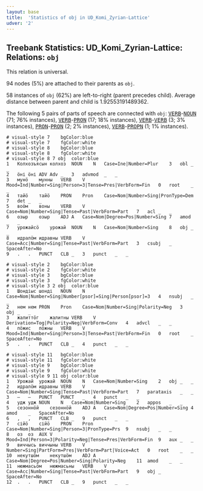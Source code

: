```yaml
---
layout: base
title:  'Statistics of obj in UD_Komi_Zyrian-Lattice'
udver: '2'
---
```


## Treebank Statistics: UD_Komi_Zyrian-Lattice: Relations: `obj`

This relation is universal.

94 nodes (5%) are attached to their parents as `obj`.

58 instances of `obj` (62%) are left-to-right (parent precedes child).
Average distance between parent and child is 1.92553191489362.

The following 5 pairs of parts of speech are connected with `obj`: <tt><a href="kpv_lattice-pos-VERB.html">VERB</a></tt>-<tt><a href="kpv_lattice-pos-NOUN.html">NOUN</a></tt> (71; 76% instances), <tt><a href="kpv_lattice-pos-VERB.html">VERB</a></tt>-<tt><a href="kpv_lattice-pos-PRON.html">PRON</a></tt> (17; 18% instances), <tt><a href="kpv_lattice-pos-VERB.html">VERB</a></tt>-<tt><a href="kpv_lattice-pos-VERB.html">VERB</a></tt> (3; 3% instances), <tt><a href="kpv_lattice-pos-PRON.html">PRON</a></tt>-<tt><a href="kpv_lattice-pos-PRON.html">PRON</a></tt> (2; 2% instances), <tt><a href="kpv_lattice-pos-VERB.html">VERB</a></tt>-<tt><a href="kpv_lattice-pos-PROPN.html">PROPN</a></tt> (1; 1% instances).


~~~ conllu
# visual-style 7	bgColor:blue
# visual-style 7	fgColor:white
# visual-style 8	bgColor:blue
# visual-style 8	fgColor:white
# visual-style 8 7 obj	color:blue
1	Колхозъясын	колхоз	NOUN	N	Case=Ine|Number=Plur	3	obl	_	_
2	ӧні	ӧні	ADV	Adv	_	3	advmod	_	_
3	мунӧ	мунны	VERB	V	Mood=Ind|Number=Sing|Person=3|Tense=Pres|VerbForm=Fin	0	root	_	_
4	тайӧ	тайӧ	PRON	Pron	Case=Nom|Number=Sing|PronType=Dem	7	det	_	_
5	воӧм	воны	VERB	V	Case=Nom|Number=Sing|Tense=Past|VerbForm=Part	7	acl	_	_
6	озыр	озыр	ADJ	A	Case=Nom|Degree=Pos|Number=Sing	7	amod	_	_
7	урожайсӧ	урожай	NOUN	N	Case=Nom|Number=Sing	8	obj	_	_
8	идралӧм	идравны	VERB	V	Case=Acc|Number=Sing|Tense=Past|VerbForm=Part	3	csubj	_	SpaceAfter=No
9	.	.	PUNCT	CLB	_	3	punct	_	_

~~~


~~~ conllu
# visual-style 2	bgColor:blue
# visual-style 2	fgColor:white
# visual-style 3	bgColor:blue
# visual-style 3	fgColor:white
# visual-style 3 2 obj	color:blue
1	Шондіыс	шонді	NOUN	N	Case=Nom|Number=Sing|Number[psor]=Sing|Person[psor]=3	4	nsubj	_	_
2	нем	нем	PRON	Pron	Case=Nom|Number=Sing|Polarity=Neg	3	obj	_	_
3	жалиттӧг	жалитны	VERB	V	Derivation=Tog|Polarity=Neg|VerbForm=Conv	4	advcl	_	_
4	пӧжис	пӧжны	VERB	V	Mood=Ind|Number=Sing|Person=3|Tense=Past|VerbForm=Fin	0	root	_	SpaceAfter=No
5	.	.	PUNCT	CLB	_	4	punct	_	_

~~~


~~~ conllu
# visual-style 11	bgColor:blue
# visual-style 11	fgColor:white
# visual-style 9	bgColor:blue
# visual-style 9	fgColor:white
# visual-style 9 11 obj	color:blue
1	Урожай	урожай	NOUN	N	Case=Nom|Number=Sing	2	obj	_	_
2	идралӧм	идравны	VERB	V	Case=Nom|Number=Sing|Tense=Past|VerbForm=Part	7	parataxis	_	_
3	–	–	PUNCT	PUNCT	_	4	punct	_	_
4	удж	удж	NOUN	N	Case=Nom|Number=Sing	2	appos	_	_
5	сезоннӧй	сезоннӧй	ADJ	A	Case=Nom|Degree=Pos|Number=Sing	4	amod	_	SpaceAfter=No
6	,	,	PUNCT	CLB	_	9	punct	_	_
7	сійӧ	сійӧ	PRON	Pron	Case=Nom|Number=Sing|Person=3|PronType=Prs	9	nsubj	_	_
8	оз	оз	AUX	V	Mood=Ind|Person=3|Polarity=Neg|Tense=Pres|VerbForm=Fin	9	aux	_	_
9	виччысь	виччыны	VERB	V	Number=Sing|PartForm=Pres|VerbForm=Part|Voice=Act	0	root	_	_
10	некутшӧм	некутшӧм	ADJ	A	Case=Nom|Degree=Pos|Number=Sing|Polarity=Neg	11	amod	_	_
11	нюжмасьӧм	нюжмасьны	VERB	V	Case=Acc|Number=Sing|Tense=Past|VerbForm=Part	9	obj	_	SpaceAfter=No
12	.	.	PUNCT	CLB	_	9	punct	_	_

~~~


